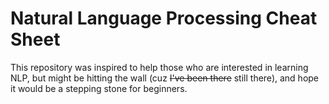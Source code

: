 # Natural Language Processing Cheat Sheet

This repository was inspired to help those who are interested in learning NLP, but might be hitting the wall (cuz ~~I've been there~~ still there), and hope it would be a stepping stone for beginners.